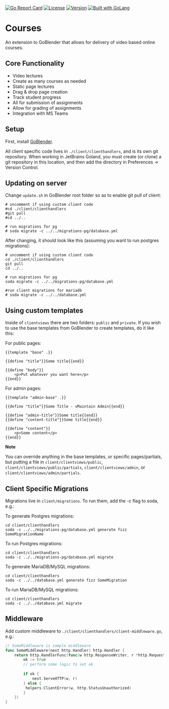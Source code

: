 [![Go Report Card](https://goreportcard.com/badge/github.com/tsawler/courses)](https://goreportcard.com/report/github.com/tsawler/courses)
[![License](http://img.shields.io/badge/license-mit-blue.svg?style=flat-square)](https://raw.githubusercontent.com/tsawler/goblender/master/LICENSE)
[![Version](https://img.shields.io/badge/goversion-1.15.x-blue.svg)](https://golang.org)
<a href="https://golang.org"><img src="https://img.shields.io/badge/powered_by-Go-3362c2.svg?style=flat-square" alt="Built with GoLang"></a> 


# Courses

An extension to GoBlender that allows for delivery of video based online courses.

## Core Functionality

- Video lectures
- Create as many courses as needed
- Static page lectures
- Drag & drop page creation
- Track student progress
- All for submission of assignments
- Allow for grading of assignments
- Integration with MS Teams

## Setup

First, install [GoBlender](https://github.com/tsawler/goblender).

All client specific code lives in `./client/clienthandlers`, and is its own 
git repository. When working in JetBrains Goland, you must create 
(or clone) a git repository in this location, and then add the directory
in Preferences -> Version Control.

## Updating on server
Change  `update.sh` in GoBlender root folder so as to enable git pull of client:

```shell script
# uncomment if using custom client code
#cd ./client/clienthandlers
#git pull
#cd ../..

# run migrations for pg
# soda migrate -c ../../migrations-pg/database.yml

```

After changing, it should look like this (assuming you want to run postgres migrations):

```shell script
# uncomment if using custom client code
cd ./client/clienthandlers
git pull
cd ../..

# run migrations for pg
soda migrate -c ../../migrations-pg/database.yml

#run client migrations for mariadb
# soda migrate -c ../../database.yml
```


## Using custom templates

Inside of `clientviews` there are two folders: `public` and `private`. If you wish to use the base templates
from GoBlender to create templates, do it like this:

For public pages:

```
{{template "base" .}}

{{define "title"}}Some title{{end}}

{{define "body"}}
    <p>Put whatever you want here</p>
{{end}}
```

For admin pages:

```
{{template "admin-base" .}}

{{define "title"}}Some Title - vMaintain Admin{{end}}

{{define "admin-title"}}Some title{{end}}
{{define "content-title"}}Some title{{end}}

{{define "content"}}
    <p>Some content</p>
{{end}}
```

**Note**

You can override anything in the base templates, or specific pages/partials, but putting a file in 
`client/clientviews/public`, `client/clientviews/public/partials`, `client/clientviews/admin`, or 
`client/clientviews/admin/partials`.

## Client Specific Migrations

Migrations live in `client/migrations`. To run them, add the -c flag to soda, e.g.:

To generate Postgres migrations:
~~~
cd client/clienthandlers
soda -c ../../migrations-pg/database.yml generate fizz SomeMigrationName
~~~

To run Postgres migrations:
~~~
cd client/clienthandlers
soda -c ../../migrations-pg/database.yml migrate
~~~

To generate MariaDB/MySQL migrations:
~~~
cd client/clienthandlers
soda -c ../../database.yml generate fizz SomeMigration
~~~

To run MariaDB/MySQL migrations:
~~~
cd client/clienthandlers
soda -c ../../database.yml migrate
~~~

## Middleware

Add custom middleware to `./client/clienthandlers/client-middleware.go`, e.g.:

```go
// SomeMiddleware is sample middleware
func SomeMiddleware(next http.Handler) http.Handler {
    return http.HandlerFunc(func(w http.ResponseWriter, r *http.Request) {
        ok := true
        // perform some logic to set ok
        
        if ok {
            next.ServeHTTP(w, r)
        } else {
         helpers.ClientError(w, http.StatusUnauthorized)
        }
    })
}
```